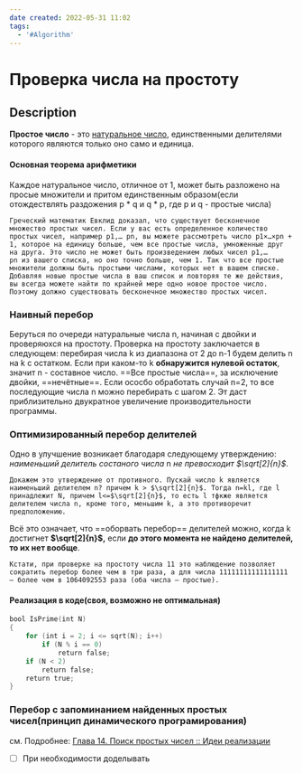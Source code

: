 ```yaml
---
date created: 2022-05-31 11:02
tags:
  - '#Algorithm'
---
```

# Проверка числа на простоту

## Description

**Простое число** - это [натуральное число](https://www.webmath.ru/poleznoe/formules_2_1.php "Натуральные числа"), единственными делителями которого являются только оно само и единица.

#### Основная теорема арифметики

Каждое натуральное число, отличное от 1, может быть разложено на просые множители и притом единственным образом(если отождествлять раздожения p * q и q * p, где p и q - простые числа)

```ad-quote
Греческий математик Евклид доказал, что существует бесконечное множество простых чисел. Если у вас есть определенное количество простых чисел, например p1,… pn, вы можете рассмотреть число p1×…×pn + 1, которое на единицу больше, чем все простые числа, умноженные друг на друга. Это число не может быть произведением любых чисел p1,… pn из вашего списка, но оно точно больше, чем 1. Так что все простые множители должны быть простыми числами, которых нет в вашем списке. Добавляя новые простые числа в ваш список и повторяя те же действия, вы всегда можете найти по крайней мере одно новое простое число. Поэтому должно существовать бесконечное множество простых чисел.
```

### Наивный перебор

Беруться по очереди натуральные числа n, начиная с двойки и проверяюхся на простоту. Проверка на простоту заключается в следующем: перебирая числа k из диапазона от 2 до n-1 будем делить n на k с остатком. Если при каком-то k **обнаружится нулевой остаток**, значит n - составное число.
==Все простые числа==, за исключение двойки, ==нечётные==. Если ососбо обработать случай n=2, то все последующие числа n можно перебирать с шагом 2. Эт даст приблизительно двукратное увеличение производительности программы.

### Оптимизированный перебор делителей

Одно в улучшение возникает благодаря следующему утверждению: _наименьший делитель состаного числа_ n _не превосходит $\sqrt[2]{n}$_.

```ad-info
Докажем это утверждение от противного. Пускай число k является наименьший делителем n? причем k > $\sqrt[2]{n}$. Тогда n=kl, где l принадлежит N, причем l<=$\sqrt[2]{n}$, то есть l тфкже является делителем числа n, кроме того, меньшим k, а это противоречит предположению. 
```

Всё это означает, что ==оборвать перебор== делителей можно, когда k достигнет **$\sqrt[2]{n}$,** если **до этого момента не найдено делителей, то их нет вообще**.

```ad-hint
Кстати, при проверке на простоту числа 11 это наблюдение позволяет сократить перебор более чем в три раза, а для числа 11111111111111111 — более чем в 1064092553 раза (оба числа — простые).
```
#### Реализация в коде(своя, возможно не оптимальная)
```cpp
bool IsPrime(int N)
{
    for (int i = 2; i <= sqrt(N); i++)
        if (N % i == 0)
            return false;
    if (N < 2)
        return false;
    return true;
}
```
### Перебор с запоминанием найденных простых чисел(принцип динамического програмирования)
см. Подробнее: [Глава 14. Поиск простых чисел :: Идеи реализации](http://mech.math.msu.su/~shvetz/54/inf/perl-examples/PerlExamples_Primes_Ideas.xhtml)
- [ ] При необходимости доделывать